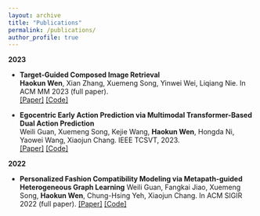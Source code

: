 ```yaml
---
layout: archive
title: "Publications"
permalink: /publications/
author_profile: true
---
```


**2023**
  - **Target-Guided Composed Image Retrieval**   
    **Haokun Wen**, Xian Zhang, Xuemeng Song, Yinwei Wei, Liqiang Nie. In ACM MM 2023 (full paper).  
    [[Paper]](https://arxiv.org/pdf/2309.01366.pdf) [[Code]](https://anosite.wixsite.com/tg-cir)

  - **Egocentric Early Action Prediction via Multimodal Transformer-Based Dual Action Prediction**    
    Weili Guan, Xuemeng Song, Kejie Wang, **Haokun Wen**, Hongda Ni, Yaowei Wang, Xiaojun Chang. IEEE TCSVT, 2023.    
    [[Paper]]([https://arxiv.org/pdf/2309.01366.pdf](https://github.com/haokunwen/haokunwen.github.io/blob/master/files/tcsvt2023.pdf)https://github.com/haokunwen/haokunwen.github.io/blob/master/files/tcsvt2023.pdf) [[Code]](https://trace729.wixsite.com/trace)

**2022**
  - **Personalized Fashion Compatibility Modeling via Metapath-guided Heterogeneous Graph Learning**
    Weili Guan, Fangkai Jiao, Xuemeng Song, **Haokun Wen**, Chung-Hsing Yeh, Xiaojun Chang. In ACM SIGIR 2022 (full paper).
    [[Paper]](https://arxiv.org/pdf/2309.01366.pdf) [[Code]](https://anosite.wixsite.com/tg-cir)  


